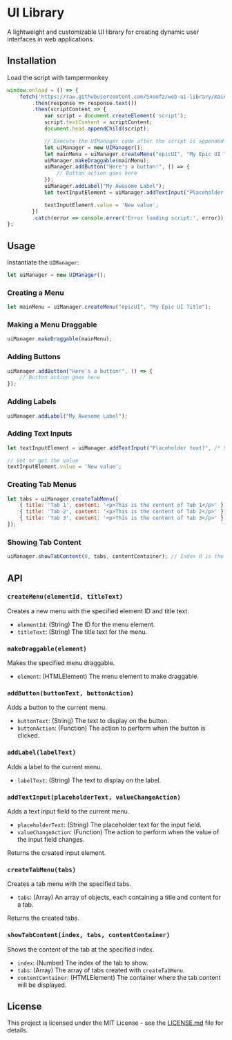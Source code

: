 # UI Library

A lightweight and customizable UI library for creating dynamic user interfaces in web applications.

## Installation

Load the script with tampermonkey

```javascript
window.onload = () => {
    fetch('https://raw.githubusercontent.com/Snoofz/web-ui-library/main/ui.js')
        .then(response => response.text())
        .then(scriptContent => {
            var script = document.createElement('script');
            script.textContent = scriptContent;
            document.head.appendChild(script);

            // Execute the UIManager code after the script is appended
            let uiManager = new UIManager();
            let mainMenu = uiManager.createMenu("epicUI", "My Epic UI Title");
            uiManager.makeDraggable(mainMenu);
            uiManager.addButton("Here's a button!", () => {
                // Button action goes here
            });
            uiManager.addLabel("My Awesome Label");
            let textInputElement = uiManager.addTextInput("Placeholder text?", /* Some value here */ 10);

            textInputElement.value = 'New value';
        })
        .catch(error => console.error('Error loading script:', error));
};

```

## Usage

Instantiate the `UIManager`:

```javascript
let uiManager = new UIManager();
```

### Creating a Menu

```javascript
let mainMenu = uiManager.createMenu("epicUI", "My Epic UI Title");
```

### Making a Menu Draggable

```javascript
uiManager.makeDraggable(mainMenu);
```

### Adding Buttons

```javascript
uiManager.addButton("Here's a button!", () => {
    // Button action goes here
});
```

### Adding Labels

```javascript
uiManager.addLabel("My Awesome Label");
```

### Adding Text Inputs

```javascript
let textInputElement = uiManager.addTextInput("Placeholder text?", /* Some value here */ 10);

// Set or get the value
textInputElement.value = 'New value';
```

### Creating Tab Menus

```javascript
let tabs = uiManager.createTabMenu([
    { title: 'Tab 1', content: '<p>This is the content of Tab 1</p>' },
    { title: 'Tab 2', content: '<p>This is the content of Tab 2</p>' },
    { title: 'Tab 3', content: '<p>This is the content of Tab 3</p>' }
]);
```

### Showing Tab Content

```javascript
uiManager.showTabContent(0, tabs, contentContainer); // Index 0 is the first tab
```

## API

### `createMenu(elementId, titleText)`

Creates a new menu with the specified element ID and title text.

- `elementId`: (String) The ID for the menu element.
- `titleText`: (String) The title text for the menu.

### `makeDraggable(element)`

Makes the specified menu draggable.

- `element`: (HTMLElement) The menu element to make draggable.

### `addButton(buttonText, buttonAction)`

Adds a button to the current menu.

- `buttonText`: (String) The text to display on the button.
- `buttonAction`: (Function) The action to perform when the button is clicked.

### `addLabel(labelText)`

Adds a label to the current menu.

- `labelText`: (String) The text to display on the label.

### `addTextInput(placeholderText, valueChangeAction)`

Adds a text input field to the current menu.

- `placeholderText`: (String) The placeholder text for the input field.
- `valueChangeAction`: (Function) The action to perform when the value of the input field changes.

Returns the created input element.

### `createTabMenu(tabs)`

Creates a tab menu with the specified tabs.

- `tabs`: (Array) An array of objects, each containing a title and content for a tab.

Returns the created tabs.

### `showTabContent(index, tabs, contentContainer)`

Shows the content of the tab at the specified index.

- `index`: (Number) The index of the tab to show.
- `tabs`: (Array) The array of tabs created with `createTabMenu`.
- `contentContainer`: (HTMLElement) The container where the tab content will be displayed.

## License

This project is licensed under the MIT License - see the [LICENSE.md](LICENSE.md) file for details.
